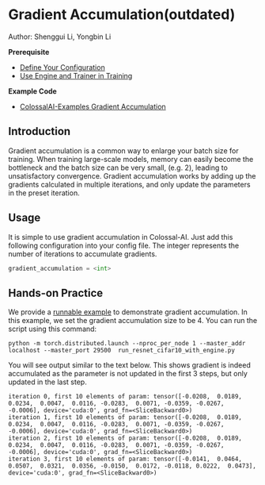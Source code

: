 # Gradient Accumulation(outdated)

Author: Shenggui Li, Yongbin Li

**Prerequisite**
- [Define Your Configuration](../basics/define_your_config.md)
- [Use Engine and Trainer in Training](../basics/engine_trainer.md)

**Example Code**
- [ColossalAI-Examples Gradient Accumulation](https://github.com/hpcaitech/ColossalAI-Examples/tree/main/features/gradient_accumulation)

## Introduction

Gradient accumulation is a common way to enlarge your batch size for training.
When training large-scale models, memory can easily become the bottleneck and the batch size can be very small, (e.g. 2),
leading to unsatisfactory convergence. Gradient accumulation works by adding up the gradients calculated in multiple iterations,
and only update the parameters in the preset iteration.

## Usage

It is simple to use gradient accumulation in Colossal-AI. Just add this following configuration into your config file.
The integer represents the number of iterations to accumulate gradients.

```python
gradient_accumulation = <int>
```

## Hands-on Practice

We provide a [runnable example](https://github.com/hpcaitech/ColossalAI-Examples/tree/main/features/gradient_accumulation)
to demonstrate gradient accumulation. In this example, we set the gradient accumulation size to be 4. You can run the script using this command:

```shell
python -m torch.distributed.launch --nproc_per_node 1 --master_addr localhost --master_port 29500  run_resnet_cifar10_with_engine.py
```

You will see output similar to the text below. This shows gradient is indeed accumulated as the parameter is not updated
in the first 3 steps, but only updated in the last step.

```text
iteration 0, first 10 elements of param: tensor([-0.0208,  0.0189,  0.0234,  0.0047,  0.0116, -0.0283,  0.0071, -0.0359, -0.0267, -0.0006], device='cuda:0', grad_fn=<SliceBackward0>)
iteration 1, first 10 elements of param: tensor([-0.0208,  0.0189,  0.0234,  0.0047,  0.0116, -0.0283,  0.0071, -0.0359, -0.0267, -0.0006], device='cuda:0', grad_fn=<SliceBackward0>)
iteration 2, first 10 elements of param: tensor([-0.0208,  0.0189,  0.0234,  0.0047,  0.0116, -0.0283,  0.0071, -0.0359, -0.0267, -0.0006], device='cuda:0', grad_fn=<SliceBackward0>)
iteration 3, first 10 elements of param: tensor([-0.0141,  0.0464,  0.0507,  0.0321,  0.0356, -0.0150,  0.0172, -0.0118, 0.0222,  0.0473], device='cuda:0', grad_fn=<SliceBackward0>)
```
